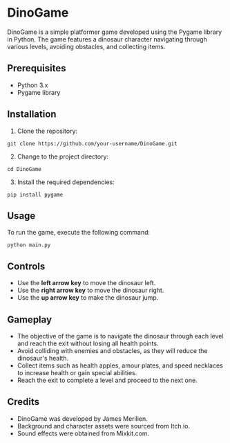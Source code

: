 # DinoGame

DinoGame is a simple platformer game developed using the Pygame library in Python. The game features a dinosaur character navigating through various levels, avoiding obstacles, and collecting items.

## Prerequisites

- Python 3.x
- Pygame library

## Installation

1. Clone the repository:

```
git clone https://github.com/your-username/DinoGame.git
```

2. Change to the project directory:

```
cd DinoGame
```

3. Install the required dependencies:

```
pip install pygame
```

## Usage

To run the game, execute the following command:

```
python main.py
```

## Controls

- Use the **left arrow key** to move the dinosaur left.
- Use the **right arrow key** to move the dinosaur right.
- Use the **up arrow key** to make the dinosaur jump.

## Gameplay

- The objective of the game is to navigate the dinosaur through each level and reach the exit without losing all health points.
- Avoid colliding with enemies and obstacles, as they will reduce the dinosaur's health.
- Collect items such as health apples, amour plates, and speed necklaces to increase health or gain special abilities.
- Reach the exit to complete a level and proceed to the next one.

## Credits

- DinoGame was developed by James Merilien.
- Background and character assets were sourced from Itch.io.
- Sound effects were obtained from Mixkit.com.

